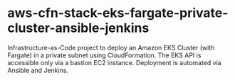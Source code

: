# aws-cfn-stack-eks-fargate-private-cluster-ansible-jenkins
Infrastructure-as-Code project to deploy an Amazon EKS Cluster (with Fargate) in a private subnet using CloudFormation. The EKS API is accessible only via a bastion EC2 instance. Deployment is automated via Ansible and Jenkins.
